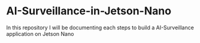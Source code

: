 # AI-Surveillance-in-Jetson-Nano
In this repository I will be documenting each steps to build a AI-Surveillance application on Jetson Nano
